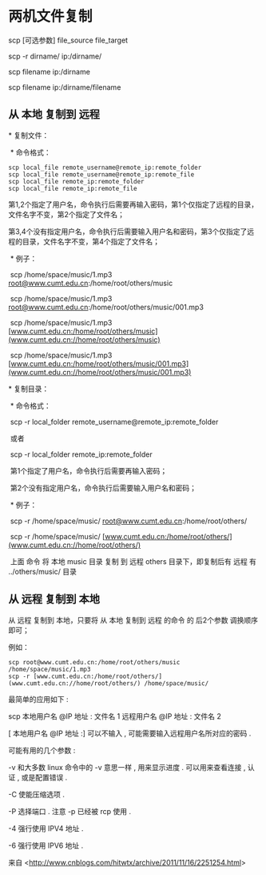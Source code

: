 # 两机文件复制

scp [可选参数] file_source file_target 

scp -r dirname/    ip:/dirname/

scp  filename ip:/dirname

scp  filename ip:/dirname/filename 

## 从 本地 复制到 远程 

\* 复制文件： 

​        \* 命令格式： 

```
scp local_file remote_username@remote_ip:remote_folder
scp local_file remote_username@remote_ip:remote_file 
scp local_file remote_ip:remote_folder 
scp local_file remote_ip:remote_file
```

 

​                第1,2个指定了用户名，命令执行后需要再输入密码，第1个仅指定了远程的目录，文件名字不变，第2个指定了文件名； 

​                第3,4个没有指定用户名，命令执行后需要输入用户名和密码，第3个仅指定了远程的目录，文件名字不变，第4个指定了文件名； 

​        \* 例子： 

​                scp /home/space/music/1.mp3 root@www.cumt.edu.cn:/home/root/others/music 

​                scp /home/space/music/1.mp3 root@www.cumt.edu.cn:/home/root/others/music/001.mp3 

​                scp /home/space/music/1.mp3 [www.cumt.edu.cn:/home/root/others/music](www.cumt.edu.cn://home/root/others/music) 

​                scp /home/space/music/1.mp3 [www.cumt.edu.cn:/home/root/others/music/001.mp3](www.cumt.edu.cn://home/root/others/music/001.mp3) 

 

\* 复制目录： 

​        \* 命令格式： 

​                scp -r local_folder remote_username@remote_ip:remote_folder 

​                或者 

​                scp -r local_folder remote_ip:remote_folder 

 

​                第1个指定了用户名，命令执行后需要再输入密码； 

​                第2个没有指定用户名，命令执行后需要输入用户名和密码； 

​        \* 例子： 

​                scp -r /home/space/music/ root@www.cumt.edu.cn:/home/root/others/ 

​                scp -r /home/space/music/ [www.cumt.edu.cn:/home/root/others/](www.cumt.edu.cn://home/root/others/) 

 

​                上面 命令 将 本地 music 目录 复制 到 远程 others 目录下，即复制后有 远程 有 ../others/music/ 目录 

 

 

## 从 远程 复制到 本地 

从 远程 复制到 本地，只要将 从 本地 复制到 远程 的命令 的 后2个参数 调换顺序 即可； 

 例如： 

```
scp root@www.cumt.edu.cn:/home/root/others/music /home/space/music/1.mp3 
scp -r [www.cumt.edu.cn:/home/root/others/](www.cumt.edu.cn://home/root/others/) /home/space/music/
```

最简单的应用如下 : 

 

scp 本地用户名 @IP 地址 : 文件名 1 远程用户名 @IP 地址 : 文件名 2 

 

[ 本地用户名 @IP 地址 :] 可以不输入 , 可能需要输入远程用户名所对应的密码 . 

 

可能有用的几个参数 : 

 

-v 和大多数 linux 命令中的 -v 意思一样 , 用来显示进度 . 可以用来查看连接 , 认证 , 或是配置错误 . 

 

-C 使能压缩选项 . 

 

-P 选择端口 . 注意 -p 已经被 rcp 使用 . 

 

-4 强行使用 IPV4 地址 . 

 

-6 强行使用 IPV6 地址 .

 

来自 <<http://www.cnblogs.com/hitwtx/archive/2011/11/16/2251254.html>> 